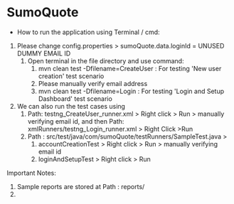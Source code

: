 # SumoQuote
*  How to run the application using Terminal / cmd:

1. Please change config.properties > sumoQuote.data.loginId = UNUSED DUMMY EMAIL ID
   1. Open terminal in the file directory and use command: 
      1. mvn clean test -Dfilename=CreateUser : For testing 'New user creation' test scenario
      2. Please manually verify email address
      3. mvn clean test -Dfilename=Login : For testing 'Login and Setup Dashboard' test scenario
  2. We can also run the test cases using
     1. Path: testng_CreateUser_runner.xml > Right click > Run > manually verifying email id,
      and then Path: xmlRunners/testng_Login_runner.xml > Right Click >Run
     2. Path : src/test/java/com/sumoQuote/testRunners/SampleTest.java > 
        1. accountCreationTest > Right click > Run > manually verifying email id
        2. loginAndSetupTest > Right click > Run

Important Notes:
1. Sample reports are stored at Path : reports/
2. 










